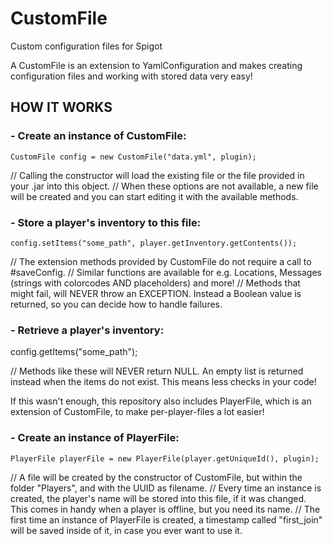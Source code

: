# CustomFile
Custom configuration files for Spigot

A CustomFile is an extension to YamlConfiguration and makes creating configuration files and working with stored data very easy!

## HOW IT WORKS

### - Create an instance of CustomFile:

```
CustomFile config = new CustomFile("data.yml", plugin);
```

// Calling the constructor will load the existing file or the file provided in your .jar into this object.
// When these options are not available, a new file will be created and you can start editing it with the available methods.

### - Store a player's inventory to this file:

```
config.setItems("some_path", player.getInventory.getContents());
```

// The extension methods provided by CustomFile do not require a call to #saveConfig.
// Similar functions are available for e.g. Locations, Messages (strings with colorcodes AND placeholders) and more!
// Methods that might fail, will NEVER throw an EXCEPTION. Instead a Boolean value is returned, so you can decide how to handle failures.

### - Retrieve a player's inventory:

config.getItems("some_path");

// Methods like these will NEVER return NULL. An empty list is returned instead when the items do not exist. This means less checks in your code!

If this wasn't enough, this repository also includes PlayerFile, which is an extension of CustomFile, to make per-player-files a lot easier!

### - Create an instance of PlayerFile:

```
PlayerFile playerFile = new PlayerFile(player.getUniqueId(), plugin);
```


// A file will be created by the constructor of CustomFile, but within the folder "Players", and with the UUID as filename.
// Every time an instance is created, the player's name will be stored into this file, if it was changed. This comes in handy when a player is offline, but you need its name.
// The first time an instance of PlayerFile is created, a timestamp called "first_join" will be saved inside of it, in case you ever want to use it.
